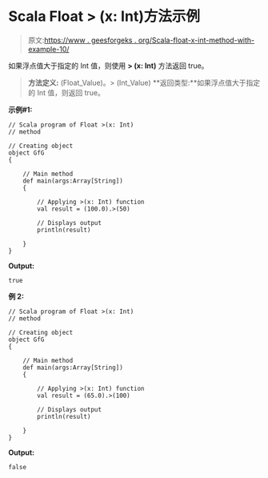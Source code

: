 # Scala Float > (x: Int)方法示例

> 原文:[https://www . geesforgeks . org/Scala-float-x-int-method-with-example-10/](https://www.geeksforgeeks.org/scala-float-x-int-method-with-example-10/)

如果浮点值大于指定的 Int 值，则使用 **> (x: Int)** 方法返回 true。

> **方法定义:** (Float_Value)。> (Int_Value)
> **返回类型:**如果浮点值大于指定的 Int 值，则返回 true。

**示例#1:**

```
// Scala program of Float >(x: Int)
// method

// Creating object
object GfG
{ 

    // Main method
    def main(args:Array[String])
    {

        // Applying >(x: Int) function
        val result = (100.0).>(50)

        // Displays output
        println(result)

    }
} 
```

**Output:**

```
true

```

**例 2:**

```
// Scala program of Float >(x: Int)
// method

// Creating object
object GfG
{ 

    // Main method
    def main(args:Array[String])
    {

        // Applying >(x: Int) function
        val result = (65.0).>(100)

        // Displays output
        println(result)

    }
} 
```

**Output:**

```
false

```